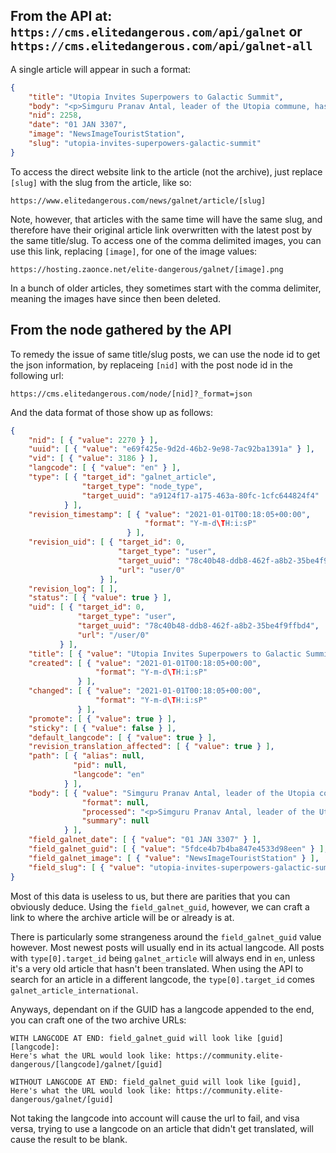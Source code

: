 ## From the API at: `https://cms.elitedangerous.com/api/galnet` or `https://cms.elitedangerous.com/api/galnet-all`

A single article will appear in such a format:
```json
{
    "title": "Utopia Invites Superpowers to Galactic Summit",
    "body": "<p>Simguru Pranav Antal, leader of the Utopia commune, has proposed hosting a diplomatic conference for the governments of all three superpowers.<br /> The intention is to provide a neutral location to discuss key issues such as the renewed Thargoid attacks, the Marlinist refugee crisis, and hostilities between the Empire and the Federation.<br /> Details have been sent to the Alliance Assembly, Federal Congress and Imperial Senate. Pranav Antal has also broadcast his invitation across all media channels:<br /> “It is not Utopia’s tradition to become involved with politics, but recent events are of great concern to us all. Interstellar war, terrorism, alien incursion and economic collapse are the new four dark horsemen that threaten humanity’s future.”<br /> “We therefore offer to host a Galactic Summit where the Alliance, Empire and Federation may debate these problems peacefully. My sincere hope is that the heads of state grasp this opportunity to resolve their differences and create solutions that benefit their peoples.”<br /> Utopia is an independent society with a focus on using highly advanced technology to increase quality of life. Should this Galactic Summit take place, it would be the first diplomatic meeting of all three superpower governments.</p> ",
    "nid": 2258,
    "date": "01 JAN 3307",
    "image": "NewsImageTouristStation",
    "slug": "utopia-invites-superpowers-galactic-summit"
}
```

To access the direct website link to the article (not the archive), just replace `[slug]` with the slug from the article, like so:
```
https://www.elitedangerous.com/news/galnet/article/[slug]
```
Note, however, that articles with the same time will have the same slug, and therefore have their original article link overwritten with the latest post by the same title/slug.
To access one of the comma delimited images, you can use this link, replacing `[image]`, for one of the image values:
```
https://hosting.zaonce.net/elite-dangerous/galnet/[image].png
```
In a bunch of older articles, they sometimes start with the comma delimiter, meaning the images have since then been deleted.

## From the node gathered by the API

To remedy the issue of same title/slug posts, we can use the node id to get the json information, by replaceing `[nid]` with the post node id in the following url:
```
https://cms.elitedangerous.com/node/[nid]?_format=json
```

And the data format of those show up as follows:
```json
{
    "nid": [ { "value": 2270 } ],
    "uuid": [ { "value": "e69f425e-9d2d-46b2-9e98-7ac92ba1391a" } ],
    "vid": [ { "value": 3186 } ],
    "langcode": [ { "value": "en" } ],
    "type": [ { "target_id": "galnet_article",
                "target_type": "node_type",
                "target_uuid": "a9124f17-a175-463a-80fc-1cfc644824f4"
            } ],
    "revision_timestamp": [ { "value": "2021-01-01T00:18:05+00:00",
                              "format": "Y-m-d\TH:i:sP"
                          } ],
    "revision_uid": [ { "target_id": 0,
                        "target_type": "user",
                        "target_uuid": "78c40b48-ddb8-462f-a8b2-35be4f9ffbd4",
                        "url": "user/0"
                    } ],
    "revision_log": [ ],
    "status": [ { "value": true } ],
    "uid": [ { "target_id": 0,
               "target_type": "user",
               "target_uuid": "78c40b48-ddb8-462f-a8b2-35be4f9ffbd4",
               "url": "/user/0"
           } ],
    "title": [ { "value": "Utopia Invites Superpowers to Galactic Summit" } ],
    "created": [ { "value": "2021-01-01T00:18:05+00:00",
                   "format": "Y-m-d\TH:i:sP"
               } ],
    "changed": [ { "value": "2021-01-01T00:18:05+00:00",
                   "format": "Y-m-d\TH:i:sP"
               } ],
    "promote": [ { "value": true } ],
    "sticky": [ { "value": false } ],
    "default_langcode": [ { "value": true } ],
    "revision_translation_affected": [ { "value": true } ],
    "path": [ { "alias": null,
              "pid": null,
              "langcode": "en"
            } ],
    "body": [ { "value": "Simguru Pranav Antal, leader of the Utopia commune, has proposed hosting a diplomatic conference for the governments of all three superpowers. The intention is to provide a neutral location to discuss key issues such as the renewed Thargoid attacks, the Marlinist refugee crisis, and hostilities between the Empire and the Federation. Details have been sent to the Alliance Assembly, Federal Congress and Imperial Senate. Pranav Antal has also broadcast his invitation across all media channels: “It is not Utopia’s tradition to become involved with politics, but recent events are of great concern to us all. Interstellar war, terrorism, alien incursion and economic collapse are the new four dark horsemen that threaten humanity’s future.” “We therefore offer to host a Galactic Summit where the Alliance, Empire and Federation may debate these problems peacefully. My sincere hope is that the heads of state grasp this opportunity to resolve their differences and create solutions that benefit their peoples.” Utopia is an independent society with a focus on using highly advanced technology to increase quality of life. Should this Galactic Summit take place, it would be the first diplomatic meeting of all three superpower governments.",
                "format": null,
                "processed": "<p>Simguru Pranav Antal, leader of the Utopia commune, has proposed hosting a diplomatic conference for the governments of all three superpowers.<br /> The intention is to provide a neutral location to discuss key issues such as the renewed Thargoid attacks, the Marlinist refugee crisis, and hostilities between the Empire and the Federation.<br /> Details have been sent to the Alliance Assembly, Federal Congress and Imperial Senate. Pranav Antal has also broadcast his invitation across all media channels:<br /> “It is not Utopia’s tradition to become involved with politics, but recent events are of great concern to us all. Interstellar war, terrorism, alien incursion and economic collapse are the new four dark horsemen that threaten humanity’s future.”<br /> “We therefore offer to host a Galactic Summit where the Alliance, Empire and Federation may debate these problems peacefully. My sincere hope is that the heads of state grasp this opportunity to resolve their differences and create solutions that benefit their peoples.”<br /> Utopia is an independent society with a focus on using highly advanced technology to increase quality of life. Should this Galactic Summit take place, it would be the first diplomatic meeting of all three superpower governments.</p> ",
                "summary": null
            } ],
    "field_galnet_date": [ { "value": "01 JAN 3307" } ],
    "field_galnet_guid": [ { "value": "5fdce4b7b4ba847e4533d98een" } ],
    "field_galnet_image": [ { "value": "NewsImageTouristStation" } ],
    "field_slug": [ { "value": "utopia-invites-superpowers-galactic-summit" } ],
}
```

Most of this data is useless to us, but there are parities that you can obviously deduce. Using the `field_galnet_guid`, however, we can craft a link to where the archive article will be or already is at.

There is particularly some strangeness around the `field_galnet_guid` value however. Most newest posts will usually end in its actual langcode. All posts with `type[0].target_id` being `galnet_article` will always end in `en`, unless it's a very old article that hasn't been translated. When using the API to search for an article in a different langcode, the `type[0].target_id` comes `galnet_article_international`.

Anyways, dependant on if the GUID has a langcode appended to the end, you can craft one of the two archive URLs:
```
WITH LANGCODE AT END: field_galnet_guid will look like [guid][langcode]:
Here's what the URL would look like: https://community.elite-dangerous/[langcode]/galnet/[guid]

WITHOUT LANGCODE AT END: field_galnet_guid will look like [guid],
Here's what the URL would look like: https://community.elite-dangerous/galnet/[guid]
```

Not taking the langcode into account will cause the url to fail, and visa versa, trying to use a langcode on an article that didn't get translated, will cause the result to be blank.
